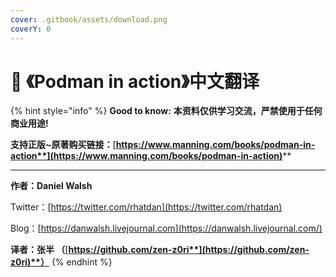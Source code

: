 ```yaml
---
cover: .gitbook/assets/download.png
coverY: 0
---
```


# 🦭 《Podman in action》中文翻译

{% hint style="info" %}
**Good to know:** **本资料仅供学习交流，严禁使用于任何商业用途!**&#x20;

**支持正版\~原著购买链接：**[**https://www.manning.com/books/podman-in-action**](https://www.manning.com/books/podman-in-action)****

****

**作者：Daniel Walsh**&#x20;

Twitter：[https://twitter.com/rhatdan](https://twitter.com/rhatdan)

Blog：[https://danwalsh.livejournal.com](https://danwalsh.livejournal.com/)



**译者：张半 （**[**https://github.com/zen-z0ri**](https://github.com/zen-z0ri)**）**
{% endhint %}
